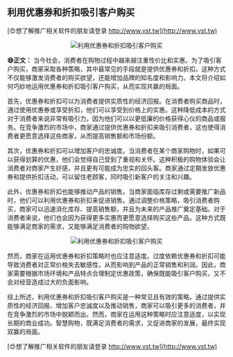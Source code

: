 ## **利用优惠券和折扣吸引客户购买**

[😍想了解推广相关软件的朋友请登录 http://www.vst.tw](http://www.vst.tw)

 <center><img src="https://vst.tw/MP4/tuiguang/png/3.png" alt="利用优惠券和折扣吸引客户购买"></center>

**😄正文：**
当今社会，消费者在购物过程中越来越注重性价比和实惠。为了吸引客户购买，商家采取各种策略，其中最常见的手段就是提供优惠券和折扣。这种方式不仅能够激发消费者的购买欲望，还能增加品牌的知名度和影响力。本文将介绍如何巧妙地运用优惠券和折扣吸引客户购买，从而实现共赢的局面。

首先，优惠券和折扣可以为消费者提供实质性的经济回报。在消费者购买商品时，通过使用优惠券或享受折扣，他们可以享受到价格上的实惠。这种降低成本的方式对于消费者来说非常有吸引力，因为他们可以以更低廉的价格获得心仪的商品或服务。在竞争激烈的市场中，商家通过提供优惠券和折扣来吸引消费者，这也使得消费者更愿意选择这些商家，从而提高销售额和市场份额。

其次，优惠券和折扣可以增加客户的忠诚度。当消费者在某个商家购物时，如果可以获得划算的优惠，他们会觉得自己受到了重视和关怀。这种积极的购物体验会让消费者对商家产生好感，并且更有可能成为忠实的回头客。商家通过定期发放优惠券和提供折扣活动，可以留住老顾客，同时吸引新客户的关注和兴趣。

此外，优惠券和折扣也能够推动产品的销售。当商家面临库存过剩或需要推广新品时，他们可以利用优惠券和折扣来促进销售。通过调整价格策略，吸引消费者购买，商家可以迅速消化库存、提高销售额，并且为未来的产品推广奠定基础。对于消费者来说，他们也会因为获得更多实惠而更愿意选择购买这些产品。这种方式既能够满足商家的需求，又能够满足消费者的购物欲望。

 <center><img src="https://vst.tw/MP4/tuiguang/png/7.png" alt="利用优惠券和折扣吸引客户购买"></center>

然而，商家在运用优惠券和折扣策略时也应注意适度。过度依赖优惠券和折扣可能导致消费者对正常价格失去敏感性，从而影响到产品的正常销售和利润。因此，商家需要根据市场环境和产品特点合理制定优惠政策，确保既能吸引客户购买，又不会对经营造成过大的负面影响。

综上所述，利用优惠券和折扣吸引客户购买是一种常见且有效的策略。通过提供实质性的经济回报、增加客户忠诚度以及推动销售，商家可以吸引更多的消费者，并在竞争激烈的市场中脱颖而出。然而，商家在运用这种策略时应注意适度，以实现长期的商业成功。智慧购物，既满足消费者的需求，又促进商家的发展，最终实现双赢的局面。

[😍想了解推广相关软件的朋友请登录 http://www.vst.tw](http://www.vst.tw)



